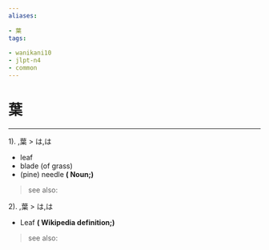 ```yaml
---
aliases:
    
- 葉
tags:
    
- wanikani10
- jlpt-n4
- common
---
```


# 葉
---
1).
,葉 > は,は

- leaf
- blade (of grass)
- (pine) needle
**( Noun;)**
> see also: 
            
2).
,葉 > は,は

- Leaf
**( Wikipedia definition;)**
> see also: 
            